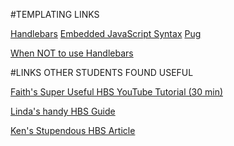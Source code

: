 
#TEMPLATING LINKS

[Handlebars](https://handlebarsjs.com/)
[Embedded JavaScript Syntax](https://ejs.co)
[Pug](https://pugjs.org/api/getting-started.html)

[When NOT to use Handlebars](https://handlebarsjs.com/installation/when-to-use-handlebars.html)

#LINKS OTHER STUDENTS FOUND USEFUL

[Faith's Super Useful HBS YouTube Tutorial (30 min)](https://www.youtube.com/watch?v=4HuAnM6b2d8)

[Linda's handy HBS Guide](https://medium.com/@thejasonfile/creating-templates-with-handlebars-js-15c2fa45859)

[Ken's Stupendous HBS Article](https://medium.com/@BuildMySite1/javascript-templating-what-is-templating-7ff49d97db6b)

